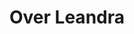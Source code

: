 ---
image: /img/lilies-5151271_1920.jpg

title: "Over Leandra"

section2:
    image: "img/leandra_headshot.jpg"
    paragraph1: "\"In 2001 begon ik mijn carrière als verpleegkundige in de jeugdpsychiatrie, waarna ik een tijdje als fysiotherapeut in de zorg voor verstandelijk gehandicapten werkte. Later keerde ik terug naar de psychiatrie. Mijn eerste kennismaking met mindfulness was in 2013, net nadat ik moeder was geworden. In 2021 verdiepte ik me verder in meditatie via een zen sangha. Regelmatige meditatie bracht rust in mijn leven, iets waar zowel ikzelf als mijn omgeving de vruchten van plukten."
    paragraph2: "Toen ik de kans kreeg om mindfulness trainer te worden, heb ik die enthousiast aangegrepen. Mijn opleiding begon in 2022 bij Seetrue en de Mindfulness Academie in Amsterdam, aangevuld met retraites, supervisies en intervisies. Mijn ervaringen met Mindfulness-Based Stress Reduction (MBSR) hebben mijn leven verrijkt en inspireren me om deze waardevolle vaardigheid met anderen te delen."
    paragraph3: "Wat mij in MBSR vooral aantrekt, is hoe je de oefeningen gemakkelijk in het dagelijks leven kunt integreren. Op ieder moment van de dag kun je de inzichten en technieken toepassen. Dit helpt mij om innerlijke rust te vinden en me minder te laten meeslepen door externe afleidingen en onrust. Ook heb ik geleerd milder voor mezelf te zijn, wat ook mijn omgang met anderen ten goede komt. De oefeningen blijven me boeien; elk moment is weer een nieuwe ervaring. Ik kijk ernaar uit om deze training te geven en anderen te begeleiden bij het integreren van mindfulness in hun leven.\""
---